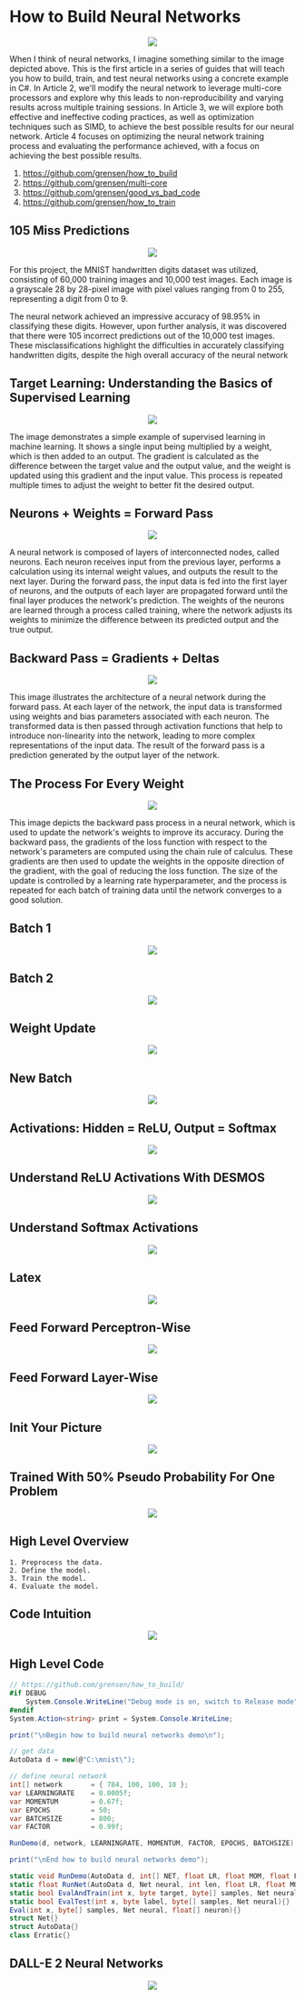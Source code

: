 # How to Build Neural Networks

<p align="center">
  <img src="https://github.com/grensen/how_to_build/blob/main/figures/neural_networks.png?raw=true">
</p>

When I think of neural networks, I imagine something similar to the image depicted above. This is the first article in a series of guides that will teach you how to build, train, and test neural networks using a concrete example in C#. In Article 2, we'll modify the neural network to leverage multi-core processors and explore why this leads to non-reproducibility and varying results across multiple training sessions. In Article 3, we will explore both effective and ineffective coding practices, as well as optimization techniques such as SIMD, to achieve the best possible results for our neural network. Article 4 focuses on optimizing the neural network training process and evaluating the performance achieved, with a focus on achieving the best possible results. 

1. https://github.com/grensen/how_to_build
2. https://github.com/grensen/multi-core
3. https://github.com/grensen/good_vs_bad_code
4. https://github.com/grensen/how_to_train

## 105 Miss Predictions
<p align="center">
  <img src="https://github.com/grensen/how_to_build/blob/main/figures/incorrect_105.png?raw=true">
</p>

For this project, the MNIST handwritten digits dataset was utilized, consisting of 60,000 training images and 10,000 test images. Each image is a grayscale 28 by 28-pixel image with pixel values ranging from 0 to 255, representing a digit from 0 to 9.

The neural network achieved an impressive accuracy of 98.95% in classifying these digits. However, upon further analysis, it was discovered that there were 105 incorrect predictions out of the 10,000 test images. These misclassifications highlight the difficulties in accurately classifying handwritten digits, despite the high overall accuracy of the neural network

## Target Learning: Understanding the Basics of Supervised Learning
<p align="center">
  <img src="https://github.com/grensen/how_to_build/blob/main/figures/naive_learning.png?raw=true">
</p>

The image demonstrates a simple example of supervised learning in machine learning. It shows a single input being multiplied by a weight, which is then added to an output. The gradient is calculated as the difference between the target value and the output value, and the weight is updated using this gradient and the input value. This process is repeated multiple times to adjust the weight to better fit the desired output.

## Neurons + Weights = Forward Pass
<p align="center">
  <img src="https://github.com/grensen/how_to_build/blob/main/figures/init_neurons_weights_indices.png?raw=true">
</p>

A neural network is composed of layers of interconnected nodes, called neurons. Each neuron receives input from the previous layer, performs a calculation using its internal weight values, and outputs the result to the next layer. During the forward pass, the input data is fed into the first layer of neurons, and the outputs of each layer are propagated forward until the final layer produces the network's prediction. The weights of the neurons are learned through a process called training, where the network adjusts its weights to minimize the difference between its predicted output and the true output.

## Backward Pass = Gradients + Deltas
<p align="center">
  <img src="https://github.com/grensen/how_to_build/blob/main/figures/init_gradients_deltas_indices.png?raw=true">
</p>

This image illustrates the architecture of a neural network during the forward pass. At each layer of the network, the input data is transformed using weights and bias parameters associated with each neuron. The transformed data is then passed through activation functions that help to introduce non-linearity into the network, leading to more complex representations of the input data. The result of the forward pass is a prediction generated by the output layer of the network.

## The Process For Every Weight
<p align="center">
  <img src="https://github.com/grensen/how_to_build/blob/main/figures/neural_network_process.png?raw=true">
</p>

This image depicts the backward pass process in a neural network, which is used to update the network's weights to improve its accuracy. During the backward pass, the gradients of the loss function with respect to the network's parameters are computed using the chain rule of calculus. These gradients are then used to update the weights in the opposite direction of the gradient, with the goal of reducing the loss function. The size of the update is controlled by a learning rate hyperparameter, and the process is repeated for each batch of training data until the network converges to a good solution.

## Batch 1
<p align="center">
  <img src="https://github.com/grensen/how_to_build/blob/main/figures/batch1.png?raw=true">
</p>

## Batch 2
<p align="center">
  <img src="https://github.com/grensen/how_to_build/blob/main/figures/batch2.png?raw=true">
</p>

## Weight Update
<p align="center">
  <img src="https://github.com/grensen/how_to_build/blob/main/figures/Update_batch.png?raw=true">
</p>

## New Batch
<p align="center">
  <img src="https://github.com/grensen/how_to_build/blob/main/figures/new_batch.png?raw=true">
</p>

## Activations: Hidden = ReLU, Output = Softmax
<p align="center">
  <img src="https://github.com/grensen/how_to_build/blob/main/figures/neural_network_activations.png?raw=true">
</p>

## Understand ReLU Activations With DESMOS
<p align="center">
  <img src="https://github.com/grensen/how_to_build/blob/main/figures/ReLU_ji.png?raw=true">
</p>

## Understand Softmax Activations 
<p align="center">
  <img src="https://github.com/grensen/how_to_build/blob/main/figures/exp_ji.png?raw=true">
</p>

## Latex
<p align="center">
  <img src="https://github.com/grensen/how_to_build/blob/main/figures/perceptron_vs_layer.png?raw=true">
</p>

## Feed Forward Perceptron-Wise
<p align="center">
  <img src="https://github.com/grensen/how_to_build/blob/main/figures/ff_perceptron-wise.gif?raw=true">
</p>

## Feed Forward Layer-Wise
<p align="center">
  <img src="https://github.com/grensen/how_to_build/blob/main/figures/ff_layer-wise.gif?raw=true">
</p>

## Init Your Picture
<p align="center">
  <img src="https://github.com/grensen/how_to_build/blob/main/figures/init_with_input.png?raw=true">
</p>

## Trained With 50% Pseudo Probability For One Problem
<p align="center">
  <img src="https://github.com/grensen/how_to_build/blob/main/figures/trained_with_input2.png?raw=true">
</p>


## High Level Overview
~~~
1. Preprocess the data.
2. Define the model.
3. Train the model.
4. Evaluate the model.
~~~

## Code Intuition
<p align="center">
  <img src="https://github.com/grensen/how_to_build/blob/main/figures/network_intuition.png?raw=true">
</p>

## High Level Code
~~~cs
// https://github.com/grensen/how_to_build/
#if DEBUG
    System.Console.WriteLine("Debug mode is on, switch to Release mode");
#endif 
System.Action<string> print = System.Console.WriteLine;

print("\nBegin how to build neural networks demo\n");

// get data
AutoData d = new(@"C:\mnist\");

// define neural network 
int[] network       = { 784, 100, 100, 10 };
var LEARNINGRATE    = 0.0005f;
var MOMENTUM        = 0.67f;
var EPOCHS          = 50;
var BATCHSIZE       = 800;
var FACTOR          = 0.99f;

RunDemo(d, network, LEARNINGRATE, MOMENTUM, FACTOR, EPOCHS, BATCHSIZE);

print("\nEnd how to build neural networks demo");

static void RunDemo(AutoData d, int[] NET, float LR, float MOM, float FACTOR, int EPOCHS, int BATCHSIZE){}
static float RunNet(AutoData d, Net neural, int len, float LR, float MOM, float FACTOR, int EPOCHS, int BATCHSIZE){}
static bool EvalAndTrain(int x, byte target, byte[] samples, Net neural, float[] delta){}
static bool EvalTest(int x, byte label, byte[] samples, Net neural){}
Eval(int x, byte[] samples, Net neural, float[] neuron){}
struct Net{}
struct AutoData{}
class Erratic{}
~~~

## DALL-E 2 Neural Networks
<p align="center">
  <img src="https://github.com/grensen/how_to_build/blob/main/figures/DALL_E_neural_networks.png?raw=true">
</p>
